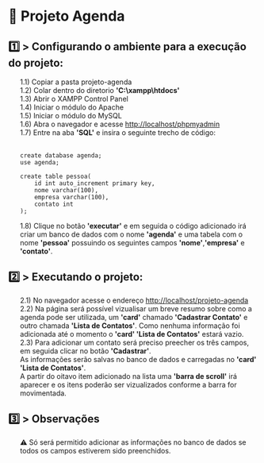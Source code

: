 <h1> 📘 Projeto Agenda </h1>

<h2> 1️⃣ > Configurando o ambiente para a execução do projeto: </h2>

<ul> 1.1) Copiar a pasta projeto-agenda <br>
1.2) Colar dentro do diretorio <strong>'C:\xampp\htdocs'</strong> <br>
1.3) Abrir o XAMPP Control Panel <br>
1.4) Iniciar o módulo do Apache <br>
1.5) Iniciar o módulo do MySQL <br>
1.6) Abra o navegador e acesse <a href="http://localhost/phpmyadmin">http://localhost/phpmyadmin</a> <br>
1.7) Entre na aba <strong>'SQL'</strong> e insira o seguinte trecho de código:  <br><br>

```mysql
create database agenda;
use agenda;

create table pessoa(
    id int auto_increment primary key,
    nome varchar(100),
    empresa varchar(100),
    contato int 
);
```

1.8) Clique no botão <strong>'executar'</strong> e em seguida o código adicionado irá criar um banco de dados com o nome <strong>'agenda'</strong> e uma tabela com o nome <strong>'pessoa'</strong> possuindo os seguintes campos <strong>'nome'</strong>,<strong>'empresa'</strong> e <strong>'contato'</strong>. <br>
</ul>

<h2> 2️⃣ > Executando o projeto: </h2>
<ul>
2.1) No navegador acesse o endereço <a href="http://localhost/projeto-agenda">http://localhost/projeto-agenda</a> <br>
2.2) Na página será possível vizualisar um breve resumo sobre como a agenda pode ser utilizada, um <strong>'card'</strong> chamado <strong>'Cadastrar Contato'</strong> e outro chamada <strong>'Lista de Contatos'</strong>.
 Como nenhuma informação foi adicionada até o momento o <strong>'card' 'Lista de Contatos'</strong> estará vazio. <br>
2.3) Para adicionar um contato será preciso preecher os três campos, em seguida clicar no botão <strong>'Cadastrar'</strong>.  <br>
 As informações serão salvas no banco de dados e carregadas no <strong>'card' 'Lista de Contatos'</strong>. <br>
 A partir do oitavo item adicionado na lista uma <strong>'barra de scroll'</strong> irá aparecer e os itens poderão ser vizualizados conforme a barra for movimentada. <br>
</ul>
<h2> 3️⃣ > Observações </h2>
<ul>
⚠️ Só será permitido adicionar as informações no banco de dados se todos os campos estiverem sido preenchidos. 
<ul>

